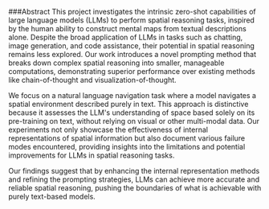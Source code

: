 ###Abstract
This project investigates the intrinsic zero-shot capabilities of large language models (LLMs) to perform spatial reasoning tasks, inspired by the human ability to construct mental maps from textual descriptions alone. Despite the broad application of LLMs in tasks such as chatting, image generation, and code assistance, their potential in spatial reasoning remains less explored. Our work introduces a novel prompting method that breaks down complex spatial reasoning into smaller, manageable computations, demonstrating superior performance over existing methods like chain-of-thought and visualization-of-thought.

We focus on a natural language navigation task where a model navigates a spatial environment described purely in text. This approach is distinctive because it assesses the LLM's understanding of space based solely on its pre-training on text, without relying on visual or other multi-modal data. Our experiments not only showcase the effectiveness of internal representations of spatial information but also document various failure modes encountered, providing insights into the limitations and potential improvements for LLMs in spatial reasoning tasks.

Our findings suggest that by enhancing the internal representation methods and refining the prompting strategies, LLMs can achieve more accurate and reliable spatial reasoning, pushing the boundaries of what is achievable with purely text-based models. 





